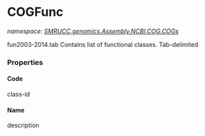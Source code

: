 ﻿# COGFunc
_namespace: [SMRUCC.genomics.Assembly.NCBI.COG.COGs](./index.md)_

fun2003-2014.tab
 Contains list of functional classes. Tab-delimited




### Properties

#### Code
class-id
#### Name
description
